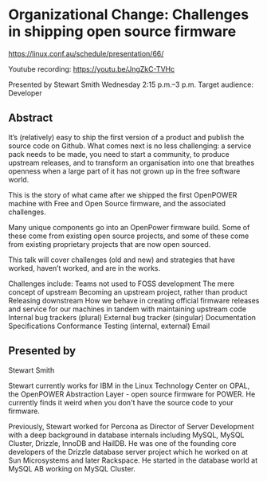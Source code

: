 Organizational Change: Challenges in shipping open source firmware
==================================================================

https://linux.conf.au/schedule/presentation/66/

Youtube recording: https://youtu.be/JngZkC-TVHc

Presented by Stewart Smith
Wednesday 2:15 p.m.–3 p.m.
Target audience: Developer 


Abstract
--------

It’s (relatively) easy to ship the first version of a product and publish the source code on Github. What comes next is no less challenging: a service pack needs to be made, you need to start a community, to produce upstream releases, and to transform an organisation into one that breathes openness when a large part of it has not grown up in the free software world.

This is the story of what came after we shipped the first OpenPOWER machine with Free and Open Source firmware, and the associated challenges.

Many unique components go into an OpenPower firmware build. Some of these come from existing open source projects, and some of these come from existing proprietary projects that are now open sourced.

This talk will cover challenges (old and new) and strategies that have worked, haven’t worked, and are in the works.

Challenges include: Teams not used to FOSS development The mere concept of upstream Becoming an upstream project, rather than product Releasing downstream How we behave in creating official firmware releases and service for our machines in tandem with maintaining upstream code Internal bug trackers (plural) External bug tracker (singular) Documentation Specifications Conformance Testing (internal, external) Email

Presented by
------------
Stewart Smith

Stewart currently works for IBM in the Linux Technology Center on OPAL, the OpenPOWER Abstraction Layer - open source firmware for POWER. He currently finds it weird when you don't have the source code to your firmware.

Previously, Stewart worked for Percona as Director of Server Development with a deep background in database internals including MySQL, MySQL Cluster, Drizzle, InnoDB and HailDB. He was one of the founding core developers of the Drizzle database server project which he worked on at Sun Microsystems and later Rackspace. He started in the database world at MySQL AB working on MySQL Cluster.

